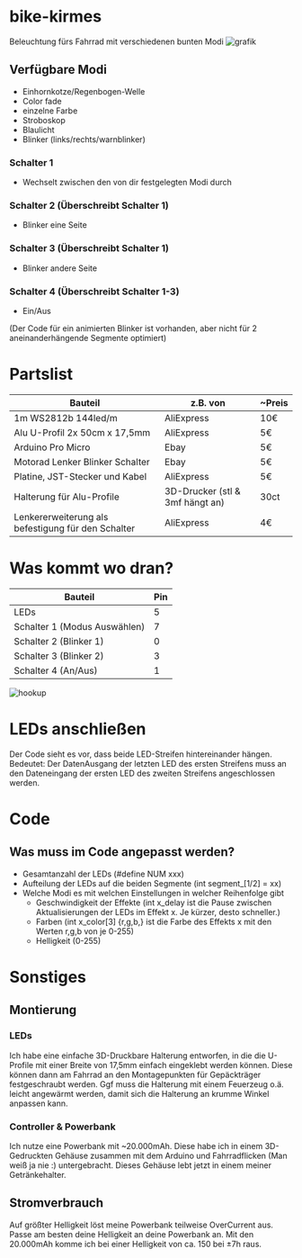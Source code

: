 # bike-kirmes
Beleuchtung fürs Fahrrad mit verschiedenen bunten Modi
![grafik](https://github.com/m1n3nfux/bike-kirmes/assets/24511715/6bedaf63-7378-4c0c-b001-55840ffb700d)

## Verfügbare Modi
- Einhornkotze/Regenbogen-Welle
- Color fade
- einzelne Farbe
- Stroboskop
- Blaulicht
- Blinker (links/rechts/warnblinker)

### Schalter 1 
- Wechselt zwischen den von dir festgelegten Modi durch
### Schalter 2 (Überschreibt Schalter 1)
- Blinker eine Seite
### Schalter 3 (Überschreibt Schalter 1)
- Blinker andere Seite
### Schalter 4 (Überschreibt Schalter 1-3)
- Ein/Aus

(Der Code für ein animierten Blinker ist vorhanden, aber nicht für 2 aneinanderhängende Segmente optimiert)

# Partslist
|Bauteil|z.B. von |~Preis|
|--|--|-|
|1m WS2812b 144led/m | AliExpress | 10€ |
|Alu U-Profil 2x 50cm x 17,5mm | AliExpress | 5€ |
|Arduino Pro Micro | Ebay | 5€ |
|Motorad Lenker Blinker Schalter | Ebay | 5€ |
|Platine, JST-Stecker und Kabel|AliExpress|5€|
|Halterung für Alu-Profile|3D-Drucker (stl & 3mf hängt an)|30ct|
|Lenkererweiterung als befestigung für den Schalter|AliExpress|4€|

# Was kommt wo dran?
|Bauteil|Pin|
|-|-|
|LEDs|5|
|Schalter 1 (Modus Auswählen)|7|
|Schalter 2 (Blinker 1)|0|
|Schalter 3 (Blinker 2)|3|
|Schalter 4 (An/Aus)|1|

![hookup](https://user-images.githubusercontent.com/24511715/146252441-660fef14-19ac-4e3d-aa8d-00fcd79b262b.png)

# LEDs anschließen
Der Code sieht es vor, dass beide LED-Streifen hintereinander hängen.
Bedeutet: Der DatenAusgang der letzten LED des ersten Streifens muss an den Dateneingang der ersten LED des zweiten Streifens angeschlossen werden.

# Code
## Was muss im Code angepasst werden?
- Gesamtanzahl der LEDs (#define NUM xxx)
- Aufteilung der LEDs auf die beiden Segmente (int segment_[1/2] = xx)
- Welche Modi es mit welchen Einstellungen in welcher Reihenfolge gibt
  - Geschwindigkeit der Effekte (int x_delay ist die Pause zwischen Aktualisierungen der LEDs im Effekt x. Je kürzer, desto schneller.)
  - Farben (int x_color[3] {r,g,b,} ist die Farbe des Effekts x mit den Werten r,g,b von je 0-255)
  - Helligkeit (0-255)

# Sonstiges
## Montierung
### LEDs
Ich habe eine einfache 3D-Druckbare Halterung entworfen, in die die U-Profile mit einer Breite von 17,5mm einfach eingeklebt werden können. Diese können dann am Fahrrad an den Montagepunkten für Gepäckträger festgeschraubt werden. Ggf muss die Halterung mit einem Feuerzeug o.ä. leicht angewärmt werden, damit sich die Halterung an krumme Winkel anpassen kann.

### Controller & Powerbank
Ich nutze eine Powerbank mit ~20.000mAh. Diese habe ich in einem 3D-Gedruckten Gehäuse zusammen mit dem Arduino und Fahrradflicken (Man weiß ja nie :) untergebracht. Dieses Gehäuse lebt jetzt in einem meiner Getränkehalter.

## Stromverbrauch
Auf größter Helligkeit löst meine Powerbank teilweise OverCurrent aus. Passe am besten deine Helligkeit an deine Powerbank an. Mit den 20.000mAh komme ich bei einer Helligkeit von ca. 150 bei ±7h raus.
